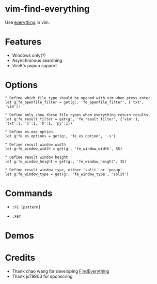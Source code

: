 # vim-find-everything

Use [everything](https://www.voidtools.com/) in vim.

# Features

- Windows only(?)
- Asynchronous searching
- Vim8's popup support

# Options

```vim
" Define which file type should be opened with vim when press enter.
let g:fe_openfile_filter = get(g:, 'fe_openfile_filter', ['txt', 'vim'])

" Define only show these file types when everything return results.
let g:fe_result_filter = get(g:, 'fe_result_filter', {'vim':1, 'txt':1, 'c':1, 'h':1, 'py':1})

" Define es.exe option.
let g:fe_es_options = get(g:, 'fe_es_option', '-s')

" Define result window width
let g:fe_window_width = get(g:, 'fe_window_width', 85)

" Define result window height
let g:fe_window_height = get(g:, 'fe_window_height', 15)

" Define result window type, either 'split' or 'popup'
let g:fe_window_type = get(g:, 'fe_window_type', 'split')
```

# Commands

- `:FE [pattern]`

- `:FET`

# Demos



# Credits

- Thank chao wang for developing [FindEverything](https://www.vim.org/scripts/script.php?script_id=3499)
- Thank js79903 for sponsoring
